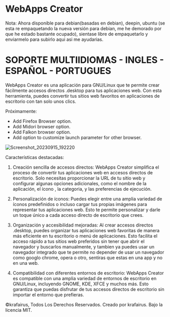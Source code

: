 # WebApps Creator
Nota: Ahora disponible para debian(basadas en debian), deepin, ubuntu (se esta re empaquetando la nueva versión para debian, me he demorado por que he estado bastante ocupado), sientase libre de empaquetarlo y enviarmelo para subirlo aqui asi me ayudarias.

# SOPORTE MULTIIDIOMAS - INGLES - ESPAÑOL - PORTUGUES

WebApps Creator es una aplicación para GNU/Linux que te permite crear fácilmente accesos directos .desktop para tus aplicaciones web. Con esta herramienta, puedes convertir tus sitios web favoritos en aplicaciones de escritorio con tan solo unos clics.

Próximamente:
- Add Firefox Browser option.
- Add Midori browser option.
- Add Falkon browser option.
- Add option to customize launch parameter   for other browser.

![Screenshot_20230915_192220](https://github.com/krafairus/webapps-creator-ui/assets/64279814/1d164cc0-a4ad-42fe-91b2-ebf5403bb884)

Características destacadas:

1. Creación sencilla de accesos directos: WebApps Creator simplifica el proceso de convertir tus aplicaciones web en accesos directos de escritorio. Solo necesitas proporcionar la URL de tu sitio web y configurar algunas opciones adicionales, como el nombre de la aplicación, el ícono , la categoria, y las preferencias de ejecución.

2. Personalización de íconos: Puedes elegir entre una amplia variedad de íconos predefinidos o incluso cargar tus propias imágenes para representar tus aplicaciones web. Esto te permite personalizar y darle un toque único a cada acceso directo de escritorio que crees.

3. Organización y accesibilidad mejoradas: Al crear accesos directos .desktop, puedes organizar tus aplicaciones web favoritas de manera más eficiente en tu escritorio o menú de aplicaciones. Esto facilita el acceso rápido a tus sitios web preferidos sin tener que abrir el navegador y buscarlos manualmente, y tambien ya puedes usar un navegador integrado que te permite no depender de usar un navegador como googlo chrome, opera o otro, sentiras que estas en una app y no en una web.

4. Compatibilidad con diferentes entornos de escritorio: WebApps Creator es compatible con una amplia variedad de entornos de escritorio en GNU/Linux, incluyendo GNOME, KDE, XFCE y muchos más. Esto garantiza que puedas disfrutar de tus accesos directos de escritorio sin importar el entorno que prefieras.

©krafairus, Todos Los Derechos Reservados. Creado por krafairus. Bajo la licencia MIT.
